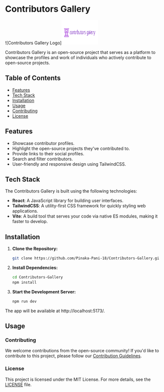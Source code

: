# Contributors Gallery

![Contributors Gallery Logo]<img src="./resources/logo.png" width="120" height="80" alt="Contributors Gallery Logo" />




Contributors Gallery is an open-source project that serves as a platform to showcase the profiles and work of individuals who actively contribute to open-source projects.

## Table of Contents

- [Features](#features)
- [Tech Stack](#tech-stack)
- [Installation](#installation)
- [Usage](#usage)
- [Contributing](#contributing)
- [License](#license)

## Features

- Showcase contributor profiles.
- Highlight the open-source projects they've contributed to.
- Provide links to their social profiles.
- Search and filter contributors.
- User-friendly and responsive design using TailwindCSS.

## Tech Stack

The Contributors Gallery is built using the following technologies:

- **React**: A JavaScript library for building user interfaces.
- **TailwindCSS**: A utility-first CSS framework for quickly styling web applications.
- **Vite**: A build tool that serves your code via native ES modules, making it faster to develop.

## Installation

1. **Clone the Repository:**

   ```bash
   git clone https://github.com/Pinaka-Pani-18/Contributors-Gallery.git
   ```

2. **Install Dependencies:**

   ```bash
   cd Contributors-Gallery
   npm install
   ```

3. **Start the Development Server:**
   ```bash
   npm run dev
   ```

The app will be available at http://localhost:5173/.

## Usage

### Contributing

We welcome contributions from the open-source community! If you'd like to contribute to this project, please follow our [Contribution Guidelines](CONTRIBUTING.md).

### License

This project is licensed under the MIT License. For more details, see the [LICENSE](LICENSE) file.
